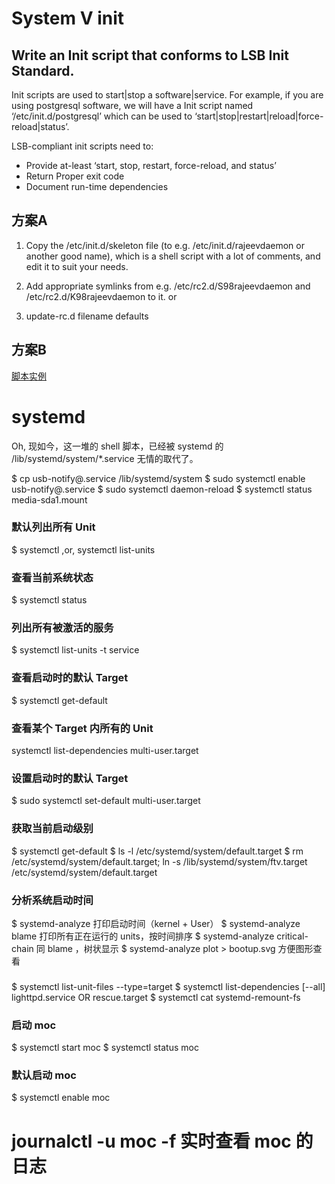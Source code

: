 # System V init

## Write an Init script that conforms to LSB Init Standard.

Init scripts are used to start|stop a software|service. For example, if you are using postgresql software,
we will have a Init script named ‘/etc/init.d/postgresql’ which can be used to
‘start|stop|restart|reload|force-reload|status’.

LSB-compliant init scripts need to:

* Provide at-least ‘start, stop, restart, force-reload, and status’
* Return Proper exit code
* Document run-time dependencies



## 方案A

1. Copy the /etc/init.d/skeleton file (to e.g. /etc/init.d/rajeevdaemon or another good name), which is a shell
script with a lot of comments, and edit it to suit your needs.

2. Add appropriate symlinks from e.g. /etc/rc2.d/S98rajeevdaemon and /etc/rc2.d/K98rajeevdaemon to it.
or
3. update-rc.d filename defaults


## 方案B

[脚本实例](my_daemon)


# systemd

Oh, 现如今，这一堆的 shell 脚本，已经被 systemd 的 /lib/systemd/system/*.service 无情的取代了。

$ cp usb-notify@.service /lib/systemd/system
$ sudo systemctl enable usb-notify@.service
$ sudo systemctl daemon-reload
$ systemctl status media-sda1.mount


### 默认列出所有 Unit
$ systemctl ,or, systemctl list-units

### 查看当前系统状态
$ systemctl status

### 列出所有被激活的服务
$ systemctl list-units -t service

### 查看启动时的默认 Target
$ systemctl get-default

### 查看某个 Target 内所有的 Unit
systemctl list-dependencies multi-user.target

### 设置启动时的默认 Target
$ sudo systemctl set-default multi-user.target

### 获取当前启动级别
$ systemctl get-default
$ ls -l /etc/systemd/system/default.target
$ rm /etc/systemd/system/default.target; ln -s /lib/systemd/system/ftv.target /etc/systemd/system/default.target

### 分析系统启动时间
$ systemd-analyze 打印启动时间（kernel + User）
$ systemd-analyze blame 打印所有正在运行的 units，按时间排序
$ systemd-analyze critical-chain 同 blame ，树状显示
$ systemd-analyze plot > bootup.svg 方便图形查看

###
$ systemctl list-unit-files --type=target
$ systemctl list-dependencies [--all] lighttpd.service OR rescue.target
$ systemctl cat systemd-remount-fs


### 启动 moc
$ systemctl start moc
$ systemctl status moc

### 默认启动 moc
$ systemctl enable moc

# journalctl -u moc -f 实时查看 moc 的日志
